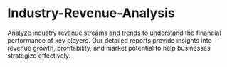 # Industry-Revenue-Analysis
Analyze industry revenue streams and trends to understand the financial performance of key players. Our detailed reports provide insights into revenue growth, profitability, and market potential to help businesses strategize effectively.

